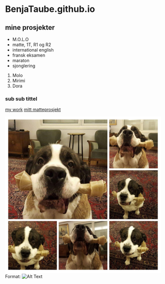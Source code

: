 # BenjaTaube.github.io

## mine prosjekter

* M.O.L.O
* matte, 1T, R1 og R2
* international english
* fransk eksamen
* maraton
* sjonglering

1. Molo
2. Mirimi
3. Dora

### sub sub tittel

[my work](work.md)
[mitt matteprosjekt](matte.md)

![lady](/favorite_dog.jpg)
Format: ![Alt Text](url)

